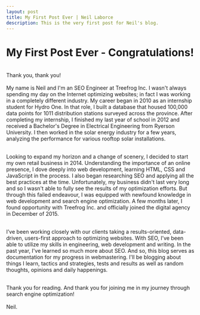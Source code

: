 ```yaml
---
layout: post
title: My First Post Ever | Neil Laborce
description: This is the very first post for Neil's blog.
---
```

  <h1>My First Post Ever - Congratulations!</h1>
  <br>Thank you, thank you!
  <br>
  <br>My name is Neil and I'm an SEO Engineer at Treefrog Inc. I wasn't always spending my day on the Internet optimizing websites; in fact I was working in a completely different industry. My career began in 2010 as an internship student for Hydro One. In that role, I built a database that housed 100,000 data points for 1011 distribution stations surveyed across the province. After completing my internship, I finished my last year of school in 2012 and received a Bachelor's Degree in Electrical Engineering from Ryerson University. I then worked in the solar energy industry for a few years, analyzing the performance for various rooftop solar installations. 
  
  <br>Looking to expand my horizon and a change of scenery, I decided to start my own retail business in 2014. Understanding the importance of an online presence, I dove deeply into web development, learning HTML, CSS and JavaScript in the process. I also began researching SEO and applying all the best practices at the time. Unfortunately, my business didn't last very long and so I wasn't able to fully see the results of my optimization efforts. But through this failed endeavour, I was equipped with newfound knowledge in web development and search engine optimization. A few months later, I found opportunity with Treefrog Inc. and officially joined the digital agency in December of 2015.

  <br> I’ve been working closely with our clients taking a results-oriented, data-driven, users-first approach to optimizing websites. With SEO, I’ve been able to utilize my skills in engineering, web development and writing. In the past year, I've learned so much more about SEO. And so, this blog serves as documentation for my progress in webmastering. I'll be blogging about things I learn, tactics and strategies, tests and results as well as random thoughts, opinions and daily happenings.

  <br>Thank you for reading. And thank you for joining me in my journey through search engine optimization!
  <br>
  <br>Neil.

